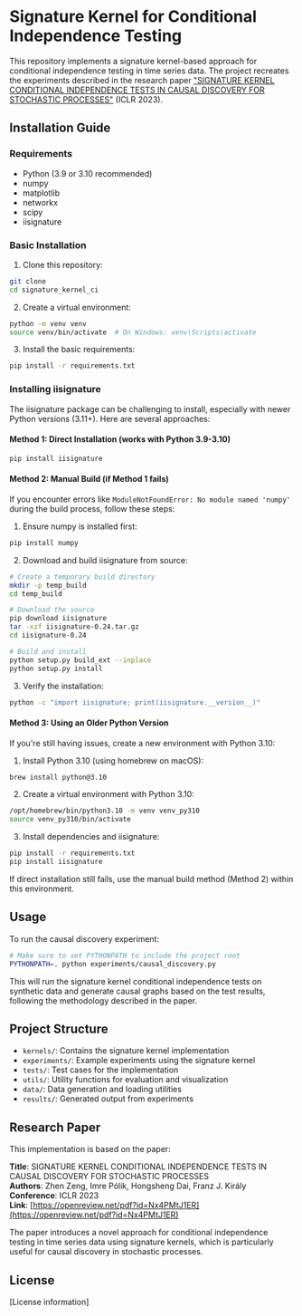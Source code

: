 # Signature Kernel for Conditional Independence Testing

This repository implements a signature kernel-based approach for conditional independence testing in time series data. The project recreates the experiments described in the research paper ["SIGNATURE KERNEL CONDITIONAL INDEPENDENCE TESTS IN CAUSAL DISCOVERY FOR STOCHASTIC PROCESSES"](https://openreview.net/pdf?id=Nx4PMtJ1ER) (ICLR 2023).

## Installation Guide

### Requirements
- Python (3.9 or 3.10 recommended)
- numpy
- matplotlib
- networkx
- scipy
- iisignature

### Basic Installation

1. Clone this repository:
```bash
git clone 
cd signature_kernel_ci
```

2. Create a virtual environment:
```bash
python -m venv venv
source venv/bin/activate  # On Windows: venv\Scripts\activate
```

3. Install the basic requirements:
```bash
pip install -r requirements.txt
```

### Installing iisignature

The iisignature package can be challenging to install, especially with newer Python versions (3.11+). Here are several approaches:

#### Method 1: Direct Installation (works with Python 3.9-3.10)
```bash
pip install iisignature
```

#### Method 2: Manual Build (if Method 1 fails)

If you encounter errors like `ModuleNotFoundError: No module named 'numpy'` during the build process, follow these steps:

1. Ensure numpy is installed first:
```bash
pip install numpy
```

2. Download and build iisignature from source:
```bash
# Create a temporary build directory
mkdir -p temp_build
cd temp_build

# Download the source
pip download iisignature
tar -xzf iisignature-0.24.tar.gz
cd iisignature-0.24

# Build and install
python setup.py build_ext --inplace
python setup.py install
```

3. Verify the installation:
```bash
python -c "import iisignature; print(iisignature.__version__)"
```

#### Method 3: Using an Older Python Version

If you're still having issues, create a new environment with Python 3.10:

1. Install Python 3.10 (using homebrew on macOS):
```bash
brew install python@3.10
```

2. Create a virtual environment with Python 3.10:
```bash
/opt/homebrew/bin/python3.10 -m venv venv_py310
source venv_py310/bin/activate
```

3. Install dependencies and iisignature:
```bash
pip install -r requirements.txt
pip install iisignature
```

If direct installation still fails, use the manual build method (Method 2) within this environment.

## Usage

To run the causal discovery experiment:

```bash
# Make sure to set PYTHONPATH to include the project root
PYTHONPATH=. python experiments/causal_discovery.py
```

This will run the signature kernel conditional independence tests on synthetic data and generate causal graphs based on the test results, following the methodology described in the paper.

## Project Structure

- `kernels/`: Contains the signature kernel implementation
- `experiments/`: Example experiments using the signature kernel
- `tests/`: Test cases for the implementation
- `utils/`: Utility functions for evaluation and visualization
- `data/`: Data generation and loading utilities
- `results/`: Generated output from experiments

## Research Paper

This implementation is based on the paper:

**Title**: SIGNATURE KERNEL CONDITIONAL INDEPENDENCE TESTS IN CAUSAL DISCOVERY FOR STOCHASTIC PROCESSES  
**Authors**: Zhen Zeng, Imre Pólik, Hongsheng Dai, Franz J. Király  
**Conference**: ICLR 2023  
**Link**: [https://openreview.net/pdf?id=Nx4PMtJ1ER](https://openreview.net/pdf?id=Nx4PMtJ1ER)

The paper introduces a novel approach for conditional independence testing in time series data using signature kernels, which is particularly useful for causal discovery in stochastic processes.

## License

[License information]
